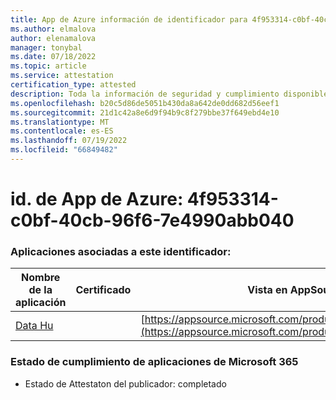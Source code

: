 ```yaml
---
title: App de Azure información de identificador para 4f953314-c0bf-40cb-96f6-7e4990abb040
ms.author: elmalova
author: elenamalova
manager: tonybal
ms.date: 07/18/2022
ms.topic: article
ms.service: attestation
certification_type: attested
description: Toda la información de seguridad y cumplimiento disponible para 4f953314-c0bf-40cb-96f6-7e4990abb040.
ms.openlocfilehash: b20c5d86de5051b430da8a642de0dd682d56eef1
ms.sourcegitcommit: 21d1c42a8e6d9f94b9c8f279bbe37f649ebd4e10
ms.translationtype: MT
ms.contentlocale: es-ES
ms.lasthandoff: 07/19/2022
ms.locfileid: "66849482"
---
```

# <a name="azure-app-id-4f953314-c0bf-40cb-96f6-7e4990abb040"></a>id. de App de Azure: 4f953314-c0bf-40cb-96f6-7e4990abb040


### <a name="apps-associated-with-this-id"></a>Aplicaciones asociadas a este identificador:
| **Nombre de la aplicación** | **Certificado** | **Vista en AppSource** |
|--------------|---------------|-----------------------|
| [Data Hu](../forward/WA200004262.md) |  | [https://appsource.microsoft.com/product/office/WA200004262](https://appsource.microsoft.com/product/office/WA200004262) |

### <a name="microsoft-365-app-compliance-status"></a>Estado de cumplimiento de aplicaciones de Microsoft 365
- Estado de Attestaton del publicador: completado
